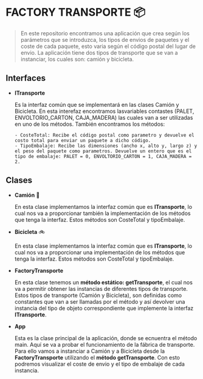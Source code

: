 # FACTORY TRANSPORTE 📦

> En este repositorio encontramos una aplicación que crea según los parámetros que se introduzca, los tipos de envios de paquetes y
el coste de cada paquete, esto varia según el código postal del lugar de envio.
La aplicación tiene dos tipos de transporte que se van a instanciar, los cuales son: camión y bicicleta.

## Interfaces

* __ITransporte__

  Es la interfaz común que se implementará en las clases Camión y Bicicleta. En esta interefaz     encontramos lasvariables contastes (PALET, ENVOLTORIO_CARTON, CAJA_MADERA) las cuales van a      ser utilizadas en uno de los métodos.
  También encontramos los métodos:

      - CosteTotal: Recibe el código postal como parametro y devuelve el costo total para enviar un paquete a dicho código.  
      - TipoEmbalaje: Recibe las dimensiones (ancho x, alto y, largo z) y el peso del paquete como parametros. Devuelve un entero que es el tipo de embalaje: PALET = 0, ENVOLTORIO_CARTON = 1, CAJA_MADERA = 2.


## Clases

- __Camión__ 🚚

  En esta clase implementamos la interfaz común que es **ITransporte**, lo cual nos va a           proporcionar también la implementación de los métodos que tenga la interfaz. Estos métodos son   CosteTotal y tipoEmbalaje.


- __Bicicleta__ 🚲

  En esta clase implementamos la interfaz común que es **ITransporte**, lo cual nos va a           proporcionar una implementación de los métodos que tenga la interfaz. Estos métodos son          CosteTotal y tipoEmbalaje.


- __FactoryTransporte__

  En esta clase tenemos un **método estático: getTransporte**, el cual nos va a permitir obtener   las instancias de diferentes tipos de transporte. Estos tipos de transporte (Camión y Bicicleta), son definidas como constantes que van a ser llamadas por el método y así devolver una instancia del tipo de objeto correspondiente que implemente la interfaz **ITransporte**.


- __App__

  Esta es la clase principal de la aplicación, donde se ecnuentra el método main. Aquí se va a     probar el funcionamiento de la fábrica de transporte. Para ello vamos a instanciar a Camión y    a Bicicleta desde la __FactoryTransporte__ utilizando el __método getTransporte__. Con esto     podremos visualizar el coste de envio y el tipo de embalaje de cada instancia.

